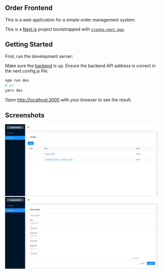 
## Order Frontend

This is a web application for a simple order management system.

This is a [Next.js](https://nextjs.org/) project bootstrapped with [`create-next-app`](https://github.com/vercel/next.js/tree/canary/packages/create-next-app).

## Getting Started

First, run the development server:

Make sure the [backend](https://github.com/luisfernandoteikowski/order-service-backend) is up.
Ensure the backend API address is correct in the next.config.js file.

```bash
npm run dev
# or
yarn dev
```

Open [http://localhost:3000](http://localhost:3000) with your browser to see the result.

## Screenshots
![App Screenshot](https://raw.githubusercontent.com/luisfernandoteikowski/order-frontend/develop/assets/preview/order-list.JPG)
![App Screenshot](https://raw.githubusercontent.com/luisfernandoteikowski/order-frontend/develop/assets/preview/new-order.JPG)

